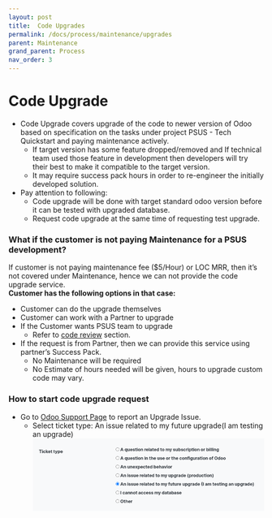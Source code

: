```yaml
---
layout: post
title:  Code Upgrades
permalink: /docs/process/maintenance/upgrades
parent: Maintenance
grand_parent: Process
nav_order: 3
---
```


# Code Upgrade

- Code Upgrade covers upgrade of the code to newer version of Odoo based on specification on the tasks under project PSUS - Tech Quickstart and paying maintenance actively.
  - If target version has some feature dropped/removed and If technical team used those feature in development then developers will try their best to make it compatible to the target version.
  - It may require success pack hours in order to re-engineer the initially developed solution.
- Pay attention to following:
  - Code upgrade will be done with target standard odoo version before it can be tested with upgraded database.
  - Request code upgrade at the same time of requesting test upgrade.

### What if the customer is not paying Maintenance for a PSUS development?
If customer is not paying maintenance fee ($5/Hour) or LOC MRR, then it’s not covered under Maintenance, hence we can not provide the code upgrade service.  
**Customer has the following options in that case:**
- Customer can do the upgrade themselves
- Customer can work with a Partner to upgrade
- If the Customer wants PSUS team to upgrade
  - Refer to [code review](code-review.md) section.
- If the request is from Partner, then we can provide this service using partner’s Success Pack.
  - No Maintenance will be required
  - No Estimate of hours needed will be given, hours to upgrade custom code may vary.

### How to start code upgrade request
- Go to [Odoo Support Page](https://odoo.com/help) to report an Upgrade Issue.
  - Select ticket type: An issue related to my future upgrade(I am testing an upgrade)
    ![Test upgrade issue](test_upgrade_issue.png)